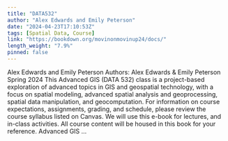 ```yaml
---
title: "DATA532"
author: "Alex Edwards and Emily Peterson"
date: "2024-04-23T17:10:53Z"
tags: [Spatial Data, Course]
link: "https://bookdown.org/movinonmovinup24/docs/"
length_weight: "7.9%"
pinned: false
---
```


Alex Edwards and Emily Peterson Authors: Alex Edwards & Emily Peterson Spring 2024 This Advanced GIS (DATA 532) class is a project-based exploration of advanced topics in GIS and geospatial technology, with a focus on spatial modeling, advanced spatial analysis and geoprocessing, spatial data manipulation, and geocomputation. For information on course expectations, assignments, grading, and schedule, please review the course syllabus listed on Canvas. We will use this e-book for lectures, and in-class activities. All course content will be housed in this book for your reference. Advanced GIS ...
